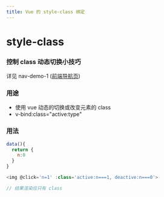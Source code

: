 ```yaml
---
title: Vue 的 style-class 绑定
---
```


# style-class

### 控制 class 动态切换小技巧

详见 nav-demo-1 ([前端导航页](https://github.com/sgshy1995/nav-demo-1))

### 用途

- 使用 vue 动态的切换或改变元素的 class
- v-bind:class="active:type"

### 用法

```js
data(){
  return {
    n:0
  }
}

<img @click='n=1' :class='active:n===1, deactive:n===0'>

// 结果渲染应只有 class
```